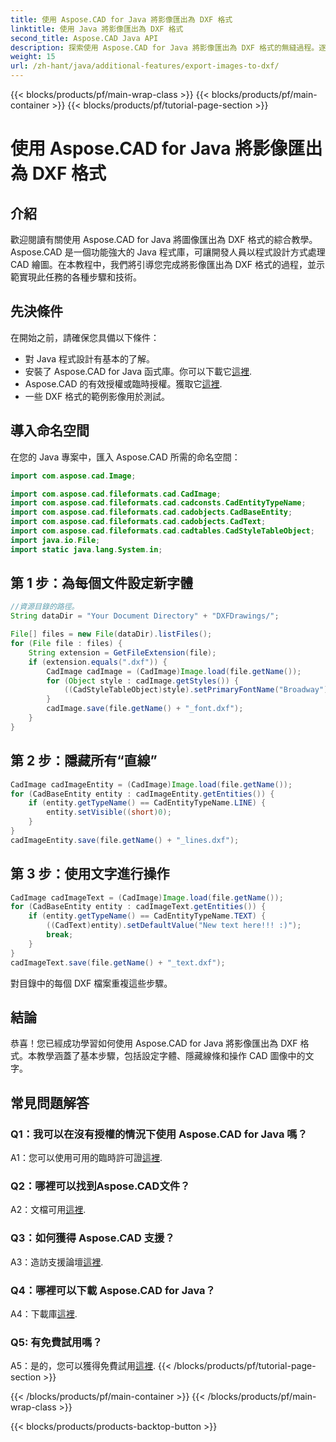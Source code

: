 ```yaml
---
title: 使用 Aspose.CAD for Java 將影像匯出為 DXF 格式
linktitle: 使用 Java 將影像匯出為 DXF 格式
second_title: Aspose.CAD Java API
description: 探索使用 Aspose.CAD for Java 將影像匯出為 DXF 格式的無縫過程。逐步指南、常見問題等。
weight: 15
url: /zh-hant/java/additional-features/export-images-to-dxf/
---
```


{{< blocks/products/pf/main-wrap-class >}}
{{< blocks/products/pf/main-container >}}
{{< blocks/products/pf/tutorial-page-section >}}

# 使用 Aspose.CAD for Java 將影像匯出為 DXF 格式

## 介紹

歡迎閱讀有關使用 Aspose.CAD for Java 將圖像匯出為 DXF 格式的綜合教學。 Aspose.CAD 是一個功能強大的 Java 程式庫，可讓開發人員以程式設計方式處理 CAD 繪圖。在本教程中，我們將引導您完成將影像匯出為 DXF 格式的過程，並示範實現此任務的各種步驟和技術。

## 先決條件

在開始之前，請確保您具備以下條件：

- 對 Java 程式設計有基本的了解。
- 安裝了 Aspose.CAD for Java 函式庫。你可以下載它[這裡](https://releases.aspose.com/cad/java/).
- Aspose.CAD 的有效授權或臨時授權。獲取它[這裡](https://purchase.aspose.com/temporary-license/).
- 一些 DXF 格式的範例影像用於測試。

## 導入命名空間

在您的 Java 專案中，匯入 Aspose.CAD 所需的命名空間：

```java
import com.aspose.cad.Image;

import com.aspose.cad.fileformats.cad.CadImage;
import com.aspose.cad.fileformats.cad.cadconsts.CadEntityTypeName;
import com.aspose.cad.fileformats.cad.cadobjects.CadBaseEntity;
import com.aspose.cad.fileformats.cad.cadobjects.CadText;
import com.aspose.cad.fileformats.cad.cadtables.CadStyleTableObject;
import java.io.File;
import static java.lang.System.in;
```

## 第 1 步：為每個文件設定新字體

```java
//資源目錄的路徑。
String dataDir = "Your Document Directory" + "DXFDrawings/";

File[] files = new File(dataDir).listFiles();
for (File file : files) {
    String extension = GetFileExtension(file);
    if (extension.equals(".dxf")) {
        CadImage cadImage = (CadImage)Image.load(file.getName());
        for (Object style : cadImage.getStyles()) {
            ((CadStyleTableObject)style).setPrimaryFontName("Broadway");
        }
        cadImage.save(file.getName() + "_font.dxf");
    }
}
```

## 第 2 步：隱藏所有“直線”

```java
CadImage cadImageEntity = (CadImage)Image.load(file.getName());
for (CadBaseEntity entity : cadImageEntity.getEntities()) {
    if (entity.getTypeName() == CadEntityTypeName.LINE) {
        entity.setVisible((short)0);
    }
}
cadImageEntity.save(file.getName() + "_lines.dxf");
```

## 第 3 步：使用文字進行操作

```java
CadImage cadImageText = (CadImage)Image.load(file.getName());
for (CadBaseEntity entity : cadImageText.getEntities()) {
    if (entity.getTypeName() == CadEntityTypeName.TEXT) {
        ((CadText)entity).setDefaultValue("New text here!!! :)");
        break;
    }
}
cadImageText.save(file.getName() + "_text.dxf");
```

對目錄中的每個 DXF 檔案重複這些步驟。

## 結論

恭喜！您已經成功學習如何使用 Aspose.CAD for Java 將影像匯出為 DXF 格式。本教學涵蓋了基本步驟，包括設定字體、隱藏線條和操作 CAD 圖像中的文字。

## 常見問題解答

### Q1：我可以在沒有授權的情況下使用 Aspose.CAD for Java 嗎？

 A1：您可以使用可用的臨時許可證[這裡](https://purchase.aspose.com/temporary-license/).

### Q2：哪裡可以找到Aspose.CAD文件？

 A2：文檔可用[這裡](https://reference.aspose.com/cad/java/).

### Q3：如何獲得 Aspose.CAD 支援？

 A3：造訪支援論壇[這裡](https://forum.aspose.com/c/cad/19).

### Q4：哪裡可以下載 Aspose.CAD for Java？

 A4：下載庫[這裡](https://releases.aspose.com/cad/java/).

### Q5: 有免費試用嗎？

 A5：是的，您可以獲得免費試用[這裡](https://releases.aspose.com/).
{{< /blocks/products/pf/tutorial-page-section >}}

{{< /blocks/products/pf/main-container >}}
{{< /blocks/products/pf/main-wrap-class >}}

{{< blocks/products/products-backtop-button >}}
